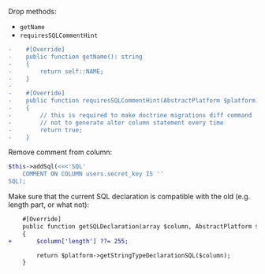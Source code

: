 

Drop methods:
- `getName`
- `requiresSQLCommentHint`

```diff
-    #[Override]
-    public function getName(): string
-    {
-        return self::NAME;
-    }
-
-    #[Override]
-    public function requiresSQLCommentHint(AbstractPlatform $platform): bool
-    {
-        // this is required to make doctrine migrations diff command
-        // not to generate alter column statement every time
-        return true;
-    }
```

Remove comment from column:

```php
$this->addSql(<<<'SQL'
    COMMENT ON COLUMN users.secret_key IS ''
SQL);
```

Make sure that the current SQL declaration is compatible with the old (e.g. length part, or what not):

```diff
    #[Override]
    public function getSQLDeclaration(array $column, AbstractPlatform $platform): string
    {
+       $column['length'] ??= 255;

        return $platform->getStringTypeDeclarationSQL($column);
    }
```

